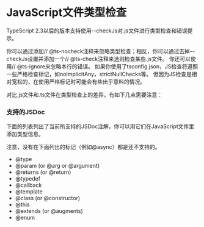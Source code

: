 # JavaScript文件类型检查

TypeScript 2.3以后的版本支持使用--checkJs对.js文件进行类型检查和错误提示。

你可以通过添加// @ts-nocheck注释来忽略类型检查；相反，你可以通过去掉--checkJs设置并添加一个// @ts-check注释来选则检查某些.js文件。 你还可以使用// @ts-ignore来忽略本行的错误。 如果你使用了tsconfig.json，JS检查将遵照一些严格检查标记，如noImplicitAny，strictNullChecks等。 但因为JS检查是相对宽松的，在使用严格标记时可能会有些出乎意料的情况。

对比.js文件和.ts文件在类型检查上的差异，有如下几点需要注意：


### 支持的JSDoc
下面的列表列出了当前所支持的JSDoc注解，你可以用它们在JavaScript文件里添加类型信息。

注意，没有在下面列出的标记（例如@async）都是还不支持的。

* @type
* @param (or @arg or @argument)
* @returns (or @return)
* @typedef
* @callback
* @template
* @class (or @constructor)
* @this
* @extends (or @augments)
* @enum